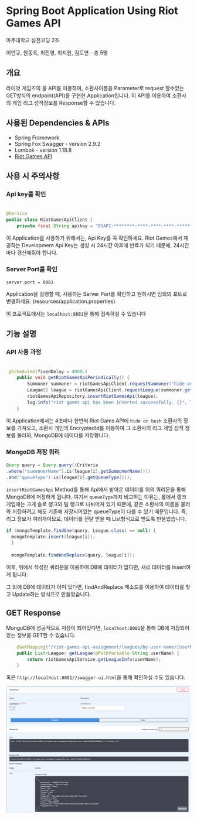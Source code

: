 # Spring Boot Application Using Riot Games API
아주대학교 실전코딩 2조

이안규, 원동욱, 최진영, 최지원, 김도연 - 총 5명


## 개요
라이엇 게임즈의 롤 API를 이용하여, 소환사이름을 Parameter로 request 할수있는 GET방식의 endpoint(API)를 구현한 Application입니다.
이 API를 이용하여 소환사의 게임 리그 성적정보를 Response할 수 있습니다.

## 사용된 Dependencies & APIs
- Spring Framework
- Spring Fox Swagger - version 2.9.2
- Lombok - version 1.18.8
- [Riot Games API](<https://developer.riotgames.com/>)

## 사용 시 주의사항
### Api key를 확인

```java

@Service
public class RiotGamesApiClient {
    private final String apikey = "RGAPI-********-****-****-****-*********"; // <-자신의 Api key를 사용하세요.

```

이 Application을 사용하기 위해서는, Api Key를 꼭 확인하세요. Riot Games에서 제공하는 Development Api Key는 생성 시 24시간 이후에 만료가 되기 때문에,
24시간마다 갱신해줘야 합니다.

### Server Port를 확인
```properties
server.port = 8081
```
Application을 실행할 때, 사용하는 Server Port를 확인하고 원하시면 임의의 포트로 변경하세요. (resources/application.properties)

이 프로젝트에서는 `localhost:8081`을 통해 접속하실 수 있습니다


## 기능 설명
### API 사용 과정

```java

 @Scheduled(fixedDelay = 4000L)
    public void getRiotGamesApiPeriodically() {
        Summoner summoner = riotGamesApiClient.requestSummoner("hide on bush");
        League[] league = riotGamesApiClient.requestLeague(summoner.getId());
        riotGamesApiRepository.insertRiotGamesApi(league);
        log.info("riot games api has been inserted successfully. {}", league);
    }

```
이 Application에서는 4초마다 한번씩 Riot Gams API에 `hide on bush` 소환사의 정보를 가져오고, 소환사 개인의 EncryptedId를 이용하여 그 소환사의 리그 게임
성적 정보를 불러와, MongoDB에 데이터를 저장합니다.

### MongoDB 저장 쿼리

```java
Query query = Query.query((Criteria
.where("summonerName").is(league[i].getSummonerName()))
.and("queueType").is(league[i].getQueueType()));

```
`insertRiotGamesApi` Method를 통해 Api에서 받아온 데이터를 위의 쿼리문을 통해 MongoDB에 저장하게 됩니다.
여기서 `queueType`까지 비교하는 이유는, 롤에서 랭크 게임에는 크게 솔로 랭크와 팀 랭크로 나뉘어져 있기 때문에,
같은 소환사의 이름을 불러와 저장하려고 해도 기존에 저장되어있는 queueType이 다를 수 있기 때문입니다.
즉, 리그 정보가 여러개이므로, 데이터를 전달 받을 때 List형식으로 받도록 만들었습니다.

```java
if (mongoTemplate.findOne(query, League.class) == null) {
  mongoTemplate.insert(league[i]);
  }
  
  mongoTemplate.findAndReplace(query, league[i]);
```
이후, 위에서 작성한 쿼리문을 이용하여 DB에 데이터가 없다면, 새로 데이터를 Insert하게 됩니다.

그 외에 DB에 데이터가 이미 있다면, findAndReplace 메소드를 이용하여 데이터를 찾고 Update하는 방식으로 만들었습니다.


## GET Response
MongoDB에 성공적으로 저장이 되어있다면, `localhost:8081`을 통해 DB에 저장되어있는 정보를 GET할 수 있습니다.

```java
    @GetMapping("/riot-games-api-assignment/leagues/by-user-name/{userName}")
    public List<League> getLeague(@PathVariable String userName) {
        return riotGamesApiService.getLeagueInfo(userName);
    }
```

혹은 `http://localhost:8081//swagger-ui.html`을 통해 확인하실 수도 있습니다.

![swaggerdemo](./swaggerdemo.PNG)
